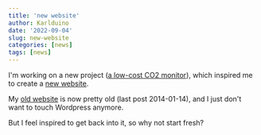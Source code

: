 ```yaml
---
title: 'new website'
author: Karlduino
date: '2022-09-04'
slug: new-website
categories: [news]
tags: [news]
---
```


I'm working on a new project ([a low-cost CO2
monitor](https://github.com/karlduino/CO2monitor)), which inspired me
to create a [new website](https://karlduino.org).

My [old website](https://karlduino.wordpress.com) is now pretty old
(last post 2014-01-14), and I just don't want to touch Wordpress
anymore.

But I feel inspired to get back into it, so why not start fresh?

